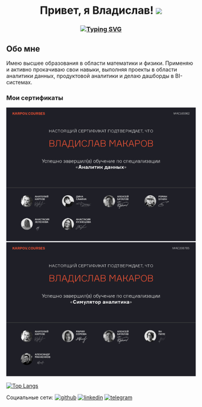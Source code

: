 <h1 align="center">Привет, я Владислав!
<img src="https://github.com/blackcater/blackcater/raw/main/images/Hi.gif" height="32"/></h1>
<h3 align="center">
<a href="https://git.io/typing-svg"><img src="https://readme-typing-svg.demolab.com?font=Fira+Code&pause=1000&center=true&vCenter=true&width=435&lines=%D0%AF+%D0%90%D0%BD%D0%B0%D0%BB%D0%B8%D1%82%D0%B8%D0%BA+%D0%B4%D0%B0%D0%BD%D0%BD%D1%8B%D1%85" alt="Typing SVG" /></a></h3>

## Обо мне
Имею высшее образования в области математики и физики. Применяю и активно прокачиваю свои навыки, выполняя проекты в области аналитики данных, продуктовой аналитики и делаю дашборды в BI-системах. 

### Мои сертификаты
![Аналитик данных karpov.courses](https://github.com/v-makarov-code/v-makarov-code/blob/main/certificatedataanalyst.jpg)
![Симулятор аналитика karpov.courses](https://github.com/v-makarov-code/v-makarov-code/blob/main/analystsimulator_page-0001.jpg)

[![Top Langs](https://github-readme-stats.vercel.app/api/top-langs/?username=v-makarov-code&layout=compact)](https://github.com/anuraghazra/github-readme-stats)

Социальные сети:
[<img src='https://cdn.jsdelivr.net/npm/simple-icons@3.0.1/icons/github.svg' alt='github' height='40'>](https://github.com/https://github.com/v-makarov-code)  [<img src='https://cdn.jsdelivr.net/npm/simple-icons@3.0.1/icons/linkedin.svg' alt='linkedin' height='40'>](https://www.linkedin.com/in/https://www.linkedin.com/in/vladislav-makarov-aba956365//)  [<img src='https://cdn.jsdelivr.net/npm/simple-icons@3.0.1/icons/telegram.svg' alt='telegram' height='40'>](https://t.me/vlad_makar0v)  
